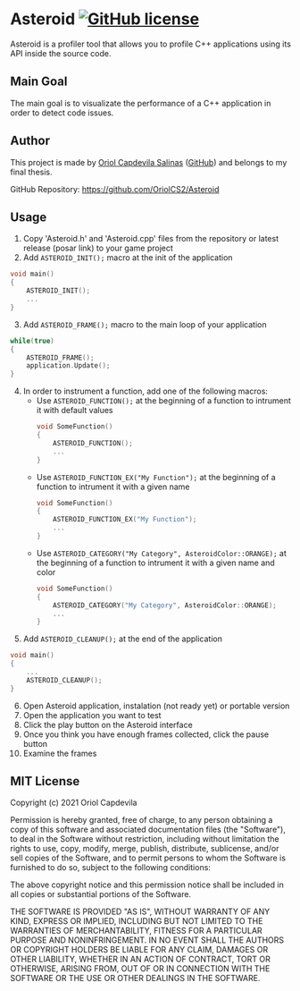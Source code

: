 # Asteroid [![GitHub license](https://img.shields.io/github/license/OriolCS2/Asteroid)](https://github.com/OriolCS2/Asteroid/blob/main/LICENSE)


Asteroid is a profiler tool that allows you to profile C++ applications using its API inside the source code.

## Main Goal
The main goal is to visualizate the performance of a C++ application in order to detect code issues.

## Author
This project is made by [Oriol Capdevila Salinas](https://www.linkedin.com/in/oriol-capdevila-0a6b3914b/) ([GitHub](https://github.com/OriolCS2)) and belongs to my final thesis.

GitHub Repository: https://github.com/OriolCS2/Asteroid

## Usage

1. Copy 'Asteroid.h' and 'Asteroid.cpp' files from the repository or latest release (posar link) to your game project
2. Add ```ASTEROID_INIT();``` macro at the init of the application
  ```cpp
  void main() 
  {
      ASTEROID_INIT();
      ...
  } 
  ```
3. Add ```ASTEROID_FRAME();``` macro to the main loop of your application
  ```cpp
  while(true) 
  {
      ASTEROID_FRAME();
      application.Update();
  } 
  ```
4. In order to instrument a function, add one of the following macros:
    * Use ```ASTEROID_FUNCTION();``` at the beginning of a function to intrument it with default values
      ```cpp
      void SomeFunction() 
      {
          ASTEROID_FUNCTION();
          ...
      } 
      ```
    * Use ```ASTEROID_FUNCTION_EX("My Function");``` at the beginning of a function to intrument it with a given name
      ```cpp
      void SomeFunction() 
      {
          ASTEROID_FUNCTION_EX("My Function");
          ...
      } 
      ```
    * Use ```ASTEROID_CATEGORY("My Category", AsteroidColor::ORANGE);``` at the beginning of a function to intrument it with a given name and color
      ```cpp
      void SomeFunction() 
      {
          ASTEROID_CATEGORY("My Category", AsteroidColor::ORANGE);
          ...
      } 
      ```
5. Add ```ASTEROID_CLEANUP();``` at the end of the application
  ```cpp
  void main() 
  {
      ...
      ASTEROID_CLEANUP();
  } 
  ```
6. Open Asteroid application, instalation (not ready yet) or portable version
7. Open the application you want to test
8. Click the play button on the Asteroid interface
9. Once you think you have enough frames collected, click the pause button
10. Examine the frames

## MIT License

Copyright (c) 2021 Oriol Capdevila

Permission is hereby granted, free of charge, to any person obtaining a copy
of this software and associated documentation files (the "Software"), to deal
in the Software without restriction, including without limitation the rights
to use, copy, modify, merge, publish, distribute, sublicense, and/or sell
copies of the Software, and to permit persons to whom the Software is
furnished to do so, subject to the following conditions:

The above copyright notice and this permission notice shall be included in all
copies or substantial portions of the Software.

THE SOFTWARE IS PROVIDED "AS IS", WITHOUT WARRANTY OF ANY KIND, EXPRESS OR
IMPLIED, INCLUDING BUT NOT LIMITED TO THE WARRANTIES OF MERCHANTABILITY,
FITNESS FOR A PARTICULAR PURPOSE AND NONINFRINGEMENT. IN NO EVENT SHALL THE
AUTHORS OR COPYRIGHT HOLDERS BE LIABLE FOR ANY CLAIM, DAMAGES OR OTHER
LIABILITY, WHETHER IN AN ACTION OF CONTRACT, TORT OR OTHERWISE, ARISING FROM,
OUT OF OR IN CONNECTION WITH THE SOFTWARE OR THE USE OR OTHER DEALINGS IN THE
SOFTWARE.
